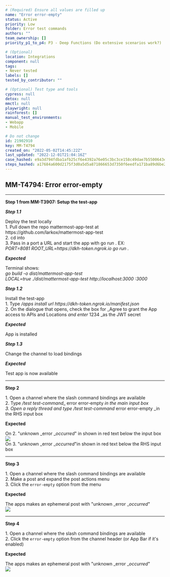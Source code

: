 ```yaml
---
# (Required) Ensure all values are filled up
name: "Error error-empty"
status: Active
priority: Low
folder: Error test commands
authors: ""
team_ownership: []
priority_p1_to_p4: P3 - Deep Functions (Do extensive scenarios work?)

# (Optional)
location: Integrations
component: null
tags: 
- Never tested
labels: []
tested_by_contributor: ""

# (Optional) Test type and tools
cypress: null
detox: null
mmctl: null
playwright: null
rainforest: []
manual_test_environments: 
- Webapp
- Mobile

# Do not change
id: 21902910
key: MM-T4794
created_on: "2022-05-02T14:45:22Z"
last_updated: "2022-12-01T21:04:16Z"
case_hashed: e9a3d794fdba1afb25cf6e4392a76e05c3bc3ce158c49dae7b5500643ef42b990d8e5ef40516e5eff5ed7b1adbc42f33
steps_hashed: a17684a600d2175f3d0a5d5a871866653d7350f6eedfa171ba89d6be23bfad5a6c37fc205b06815ead38393e9b6b1164
---
```


<!-- (Auto-generated) Based on frontmatter's "key" and "name" -->

## MM-T4794: Error error-empty

---

**Step 1 from MM-T3907: Setup the test-app**

<!-- (Auto-generated) Note: Steps 1.1 to 1.3 should not be updated here. Instead, modify directly to the referenced MM-T3907 test case. -->

_**Step 1.1**_

Deploy the test locally\
1\. Pull down the repo mattermost-app-test at https\://github.com/larkox/mattermost-app-test\
2\. cd into\
3\. Pass in a port a URL and start the app with go run . EX:\
_PORT=8081 ROOT\_URL=https\://dkh-token.ngrok.io go run ._

_**Expected**_

Terminal shows:\
_go build -o dist/mattermost-app-test\
LOCAL=true ./dist/mattermost-app-test http\://localhost:3000 :3000_

_**Step 1.2**_

Install the test-app\
1\. Type _/apps install url https\://dkh-token.ngrok.io/manifest.json_\
2\. On the dialogue that opens, check the box for \_Agree to grant the App access to APIs and Locations _and enter_ 1234 \_as the JWT secret

_**Expected**_

App is installed

_**Step 1.3**_

Change the channel to load bindings

_**Expected**_

Test app is now available

---

**Step 2**

1\. Open a channel where the slash command bindings are available\
2\. Type _/test test-command_\_ error error-empty _in the main input box\
3\. Open a reply thread and type _/test test-command__ error error-empty \_in the RHS input box

**Expected**

On 2. "unknown \_error \__occurred_" in shown in red text below the input box\
![](https://smartbear-tm4j-prod-us-west-2-attachment-rich-text.s3.us-west-2.amazonaws.com/embedded-f3277290f945470c4add5d21ef3dc7ca7b74388fc7152bfb6b99ae58c66a95a8-1651502842679-1651502842679.png)\
On 3. "unknown \_error \__occurred_"in shown in red text below the RHS input box

---

**Step 3**

1\. Open a channel where the slash command bindings are available\
2\. Make a post and expand the post actions menu\
3\. Click the `error-empty` option from the menu

**Expected**

The apps makes an ephemeral post with "unknown \_error \__occurred_"\
![](https://smartbear-tm4j-prod-us-west-2-attachment-rich-text.s3.us-west-2.amazonaws.com/embedded-f3277290f945470c4add5d21ef3dc7ca7b74388fc7152bfb6b99ae58c66a95a8-1651502964454-1651502964454.png)

---

**Step 4**

1\. Open a channel where the slash command bindings are available\
2\. Click the `error-empty` option from the channel header (or App Bar if it's enabled)

**Expected**

The apps makes an ephemeral post with "unknown \_error \__occurred_"\
![](https://smartbear-tm4j-prod-us-west-2-attachment-rich-text.s3.us-west-2.amazonaws.com/embedded-f3277290f945470c4add5d21ef3dc7ca7b74388fc7152bfb6b99ae58c66a95a8-1651502964454-1651502964454.png)
